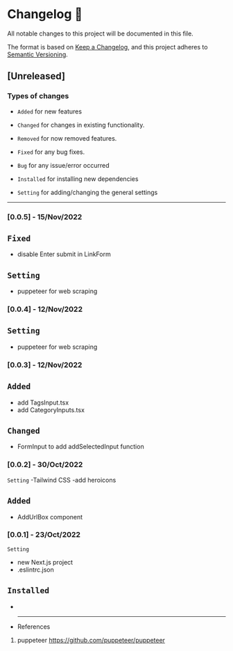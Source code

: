 # Changelog 📄

All notable changes to this project will be documented in this file.

The format is based on [Keep a Changelog](https://keepachangelog.com/en/1.0.0/),
and this project adheres to [Semantic Versioning](https://semver.org/spec/v2.0.0.html).

## [Unreleased]

### Types of changes

- `Added` for new features
- `Changed` for changes in existing functionality.
- `Removed` for now removed features.
- `Fixed` for any bug fixes.

- `Bug` for any issue/error occurred
- `Installed` for installing new dependencies
- `Setting` for adding/changing the general settings

---

### [0.0.5] - 15/Nov/2022

## `Fixed`

- disable Enter submit in LinkForm

## `Setting`

- puppeteer for web scraping

### [0.0.4] - 12/Nov/2022

## `Setting`

- puppeteer for web scraping

### [0.0.3] - 12/Nov/2022

## `Added`

- add TagsInput.tsx
- add CategoryInputs.tsx

## `Changed`

- FormInput to add addSelectedInput function

### [0.0.2] - 30/Oct/2022

`Setting`
-Tailwind CSS
-add heroicons

## `Added`

- AddUrlBox component

### [0.0.1] - 23/Oct/2022

`Setting`

- new Next.js project
- .eslintrc.json

## `Installed`

-
- ***

  References

1. puppeteer https://github.com/puppeteer/puppeteer
